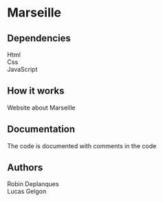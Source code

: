# Marseille #

## Dependencies ##
Html <br>
Css <br>
JavaScript <br>

## How it works ##
Website about Marseille

## Documentation ##
The code is documented with comments in the code

## Authors ##
Robin Deplanques <br>
Lucas Gelgon <br>
